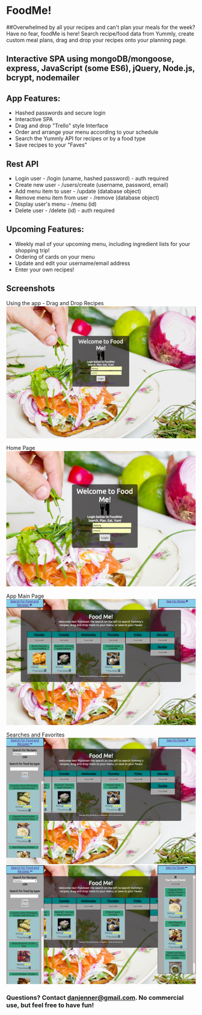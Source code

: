 # FoodMe!

##Overwhelmed by all your recipes and can't plan your meals for the week?  Have no fear, foodMe is here!  Search recipe/food data from Yummly, create custom meal plans, drag and drop your recipes onto your planning page.

## Interactive SPA using mongoDB/mongoose, express, JavaScript (some ES6), jQuery, Node.js, bcrypt, nodemailer

## App Features:
* Hashed passwords and secure login
* Interactive SPA
* Drag and drop "Trello" style Interface
* Order and arrange your menu according to your schedule
* Search the Yummly API for recipes or by a food type
* Save recipes to your "Faves"

## Rest API
* Login user - /login (uname, hashed password) - auth required
* Create new user - /users/create (username, password, email)
* Add menu item to user - /update (database object)
* Remove menu item from user - /remove (database object)
* Display user's menu - /menu (id)
* Delete user - /delete (id) - auth required

## Upcoming Features:
* Weekly mail of your upcoming menu, including ingredient lists for your shopping trip!
* Ordering of cards on your menu
* Update and edit your username/email address
* Enter your own recipes!

## Screenshots

Using the app - Drag and Drop Recipes
![App Animation](anim.gif)

Home Page
![Application 1](app1.png)

App Main Page
![Application 2](app2.png)

Searches and Favorites
![Application 3](app3.png)
![Application 4](app4.png)

### Questions? Contact danjenner@gmail.com. No commercial use, but feel free to have fun!
